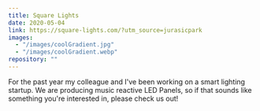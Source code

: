 ```yaml
---
title: Square Lights
date: 2020-05-04
link: https://square-lights.com/?utm_source=jurasicpark
images:
  - "/images/coolGradient.jpg"
  - "/images/coolGradient.webp"
repository: ""
---
```


For the past year my colleague and I've been working on a smart lighting startup. We are producing music reactive LED Panels, so if that sounds like something you're interested in, please check us out!
